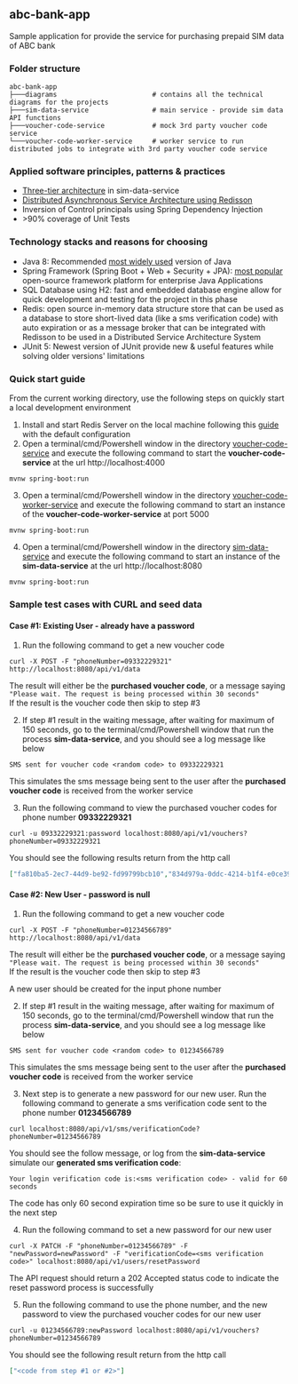 ## abc-bank-app
Sample application for provide the service for purchasing prepaid SIM data of ABC bank

### Folder structure
```
abc-bank-app
├───diagrams                        # contains all the technical diagrams for the projects
├───sim-data-service                # main service - provide sim data API functions
├───voucher-code-service            # mock 3rd party voucher code service
└───voucher-code-worker-service     # worker service to run distributed jobs to integrate with 3rd party voucher code service
```

### Applied software principles, patterns & practices
* [Three-tier architecture](https://en.wikipedia.org/wiki/Multitier_architecture#Three-tier_architecture) in sim-data-service
* [Distributed Asynchronous Service Architecture using Redisson](https://github.com/redisson/redisson/wiki/9.-distributed-services)
* Inversion of Control principals using Spring Dependency Injection
* \>90% coverage of Unit Tests

### Technology stacks and reasons for choosing
* Java 8: Recommended [most widely used](https://snyk.io/blog/developers-dont-want-to-leave-java-8-as-64-hold-firm-on-their-preferred-release/) version of Java
* Spring Framework (Spring Boot + Web + Security + JPA): [most popular](https://snyk.io/blog/jvm-ecosystem-report-2018-platform-application/) open-source framework platform for enterprise Java Applications
* SQL Database using H2: fast and embedded database engine allow for quick development and testing for the project in this phase
* Redis: open source in-memory data structure store that can be used as a database to store short-lived data (like a sms verification code) with auto expiration or as a message broker that can be integrated with Redisson to be used in a Distributed Service Architecture System
* JUnit 5: Newest version of JUnit provide new & useful features while solving older versions' limitations

### Quick start guide
From the current working directory, use the following steps on quickly start a local development environment

1. Install and start Redis Server on the local machine following this [guide](https://redislabs.com/get-started-with-redis/) with the default configuration
2. Open a terminal/cmd/Powershell window in the directory [voucher-code-service](voucher-code-service) and execute the following command to start the **voucher-code-service** at the url http://localhost:4000
```shell
mvnw spring-boot:run
```
3. Open a terminal/cmd/Powershell window in the directory [voucher-code-worker-service](voucher-code-worker-service) and execute the following command to start an instance of the **voucher-code-worker-service** at port 5000
```shell
mvnw spring-boot:run
```
4. Open a terminal/cmd/Powershell window in the directory [sim-data-service](sim-data-service) and execute the following command to start an instance of the **sim-data-service** at the url http://localhost:8080
```shell
mvnw spring-boot:run
```

### Sample test cases with CURL and seed data

#### Case #1: Existing User - already have a password
1. Run the following command to get a new voucher code
```shell
curl -X POST -F "phoneNumber=09332229321" http://localhost:8080/api/v1/data
```
The result will either be the **purchased voucher code**, or a message saying `"Please wait. The request is being processed within 30 seconds"`  
If the result is the voucher code then skip to step #3

2. If step #1 result in the waiting message, after waiting for maximum of 150 seconds, go to the terminal/cmd/Powershell window that run the process **sim-data-service**, and you should see a log message like below
```
SMS sent for voucher code <random code> to 09332229321
```
This simulates the sms message being sent to the user after the **purchased voucher code** is received from the worker service

3. Run the following command to view the purchased voucher codes for phone number **09332229321**
```shell
curl -u 09332229321:password localhost:8080/api/v1/vouchers?phoneNumber=09332229321
```
You should see the following results return from the http call
```json
["fa810ba5-2ec7-44d9-be92-fd99799bcb10","834d979a-0ddc-4214-b1f4-e0ce39fce330","<code from step #1 or #2>"]
``` 

#### Case #2: New User - password is null
1. Run the following command to get a new voucher code
```shell
curl -X POST -F "phoneNumber=01234566789" http://localhost:8080/api/v1/data
```
The result will either be the **purchased voucher code**, or a message saying `"Please wait. The request is being processed within 30 seconds"`  
If the result is the voucher code then skip to step #3

A new user should be created for the input phone number

2. If step #1 result in the waiting message, after waiting for maximum of 150 seconds, go to the terminal/cmd/Powershell window that run the process **sim-data-service**, and you should see a log message like below
```
SMS sent for voucher code <random code> to 01234566789
```
This simulates the sms message being sent to the user after the **purchased voucher code** is received from the worker service

3. Next step is to generate a new password for our new user. Run the following command to generate a sms verification code sent to the phone number **01234566789**
```shell
curl localhost:8080/api/v1/sms/verificationCode?phoneNumber=01234566789
```
You should see the follow message, or log from the **sim-data-service** simulate our **generated sms verification code**:
```
Your login verification code is:<sms verification code> - valid for 60 seconds
```
The code has only 60 second expiration time so be sure to use it quickly in the next step

4. Run the following command to set a new password for our new user
```shell
curl -X PATCH -F "phoneNumber=01234566789" -F "newPassword=newPassword" -F "verificationCode=<sms verification code>" localhost:8080/api/v1/users/resetPassword
```
The API request should return a 202 Accepted status code to indicate the reset password process is successfully

5. Run the following command to use the phone number, and the new password to view the purchased voucher codes for our new user
```shell
curl -u 01234566789:newPassword localhost:8080/api/v1/vouchers?phoneNumber=01234566789
```
You should see the following result return from the http call
```json
["<code from step #1 or #2>"]
```